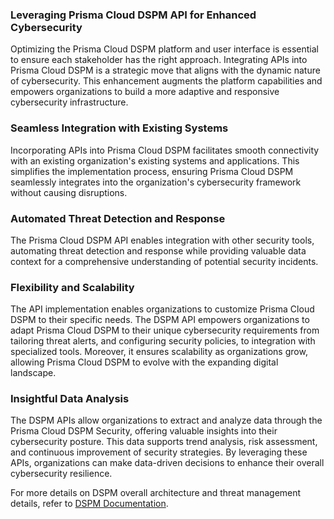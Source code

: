
### Leveraging Prisma Cloud DSPM API for Enhanced Cybersecurity
Optimizing the Prisma Cloud DSPM platform and user interface is essential to ensure each stakeholder has the right approach. Integrating APIs into Prisma Cloud DSPM is a strategic move that aligns with the dynamic nature of cybersecurity. This enhancement augments the platform capabilities and empowers organizations to build a more adaptive and responsive cybersecurity infrastructure.

### Seamless Integration with Existing Systems
Incorporating APIs into Prisma Cloud DSPM facilitates smooth connectivity with an existing organization's existing systems and applications. This simplifies the implementation process, ensuring Prisma Cloud DSPM seamlessly integrates into the organization's cybersecurity framework without causing disruptions.


### Automated Threat Detection and Response
The Prisma Cloud DSPM API enables integration with other security tools, automating threat detection and response while providing valuable data context for a comprehensive understanding of potential security incidents.

### Flexibility and Scalability
The API implementation enables organizations to customize Prisma Cloud DSPM to their specific needs. The DSPM API empowers organizations to adapt Prisma Cloud DSPM to their unique cybersecurity requirements from tailoring threat alerts, and configuring security policies, to integration with specialized tools. Moreover, it ensures scalability as organizations grow, allowing Prisma Cloud DSPM to evolve with the expanding digital landscape.

### Insightful Data Analysis
The DSPM APIs allow organizations to extract and analyze data through the Prisma Cloud DSPM Security, offering valuable insights into their cybersecurity posture. This data supports trend analysis, risk assessment, and continuous improvement of security strategies. By leveraging these APIs, organizations can make data-driven decisions to enhance their overall cybersecurity resilience.

For more details on DSPM overall architecture and threat management details, refer to [DSPM Documentation](https://docs.prismacloud.io/en/enterprise-edition/content-collections/data-security-posture-management/data-security-posture-management).

